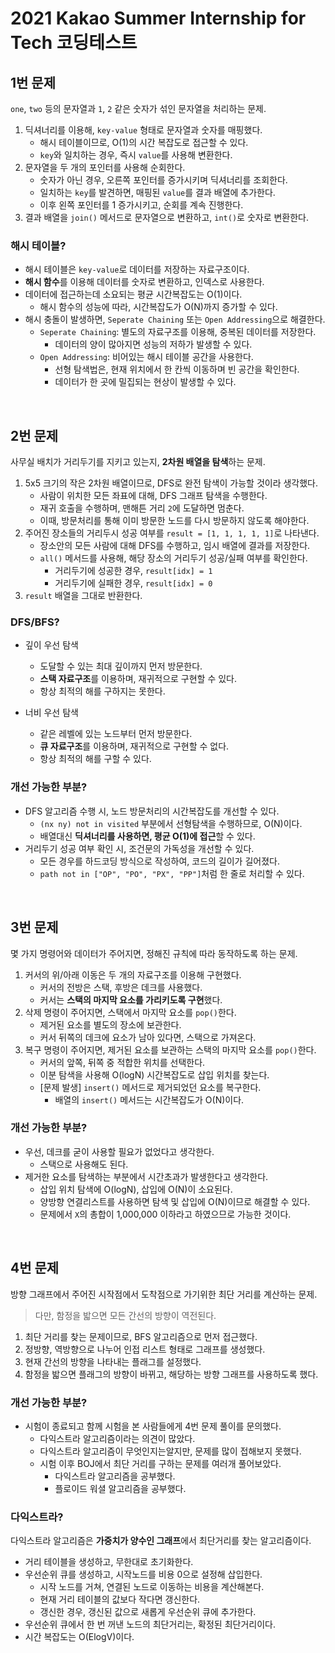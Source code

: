 # 2021 Kakao Summer Internship for Tech 코딩테스트


## 1번 문제

`one`, `two` 등의 문자열과 `1`, `2` 같은 숫자가 섞인 문자열을 처리하는 문제.

1. 딕셔너리를 이용해, `key-value` 형태로 문자열과 숫자를 매핑했다.
    - 해시 테이블이므로, O(1)의 시간 복잡도로 접근할 수 있다.
    - `key`와 일치하는 경우, 즉시 `value`를 사용해 변환한다.
2. 문자열을 두 개의 포인터를 사용해 순회한다.
    - 숫자가 아닌 경우, 오른쪽 포인터를 증가시키며 딕셔너리를 조회한다.
    - 일치하는 `key`를 발견하면, 매핑된 `value`를 결과 배열에 추가한다.
    - 이후 왼쪽 포인터를 1 증가시키고, 순회를 계속 진행한다.
3. 결과 배열을 `join()` 메서드로 문자열으로 변환하고, `int()`로 숫자로 변환한다. 

### 해시 테이블?

- 해시 테이블은 `key-value`로 데이터를 저장하는 자료구조이다.
- **해시 함수**를 이용해 데이터를 숫자로 변환하고, 인덱스로 사용한다.
- 데이터에 접근하는데 소요되는 평균 시간복잡도는 O(1)이다.
    - 해시 함수의 성능에 따라, 시간복잡도가 O(N)까지 증가할 수 있다.
- 해시 충돌이 발생하면, `Seperate Chaining` 또는 `Open Addressing`으로 해결한다.
    - `Seperate Chaining`: 별도의 자료구조를 이용해, 중복된 데이터를 저장한다.
        - 데이터의 양이 많아지면 성능의 저하가 발생할 수 있다.
    - `Open Addressing`: 비어있는 해시 테이블 공간을 사용한다.
        - 선형 탐색법은, 현재 위치에서 한 칸씩 이동하며 빈 공간을 확인한다.
        - 데이터가 한 곳에 밀집되는 현상이 발생할 수 있다.
<br>

## 2번 문제

사무실 배치가 거리두기를 지키고 있는지, **2차원 배열을 탐색**하는 문제. 

1. 5x5 크기의 작은 2차원 배열이므로, DFS로 완전 탐색이 가능할 것이라 생각했다.
    - 사람이 위치한 모든 좌표에 대해, DFS 그래프 탐색을 수행한다.
    - 재귀 호출을 수행하며, 맨해튼 거리 `2`에 도달하면 멈춘다.
    - 이때, 방문처리를 통해 이미 방문한 노드를 다시 방문하지 않도록 해야한다.
2. 주어진 장소들의 거리두시 성공 여부를 `result = [1, 1, 1, 1, 1]`로 나타낸다.
    - 장소안의 모든 사람에 대해 DFS를 수행하고, 임시 배열에 결과를 저장한다.
    - `all()` 메서드를 사용해, 해당 장소의 거리두기 성공/실패 여부를 확인한다.
        - 거리두기에 성공한 경우, `result[idx] = 1` 
        - 거리두기에 실패한 경우, `result[idx] = 0`
3. `result` 배열을 그대로 반환한다.

### DFS/BFS?

- 깊이 우선 탐색
    - 도달할 수 있는 최대 깊이까지 먼저 방문한다.
    - **스택 자료구조**를 이용하며, 재귀적으로 구현할 수 있다.
    - 항상 최적의 해를 구하지는 못한다.

- 너비 우선 탐색
    - 같은 레벨에 있는 노드부터 먼저 방문한다.
    - **큐 자료구조**를 이용하며, 재귀적으로 구현할 수 없다.
    - 항상 최적의 해를 구할 수 있다.

### 개선 가능한 부분?

- DFS 알고리즘 수행 시, 노드 방문처리의 시간복잡도를 개선할 수 있다.
    - `(nx ny) not in visited` 부분에서 선형탐색을 수행하므로, O(N)이다.
    - 배열대신 **딕셔너리를 사용하면, 평균 O(1)에 접근**할 수 있다.
- 거리두기 성공 여부 확인 시, 조건문의 가독성을 개선할 수 있다.
    - 모든 경우를 하드코딩 방식으로 작성하여, 코드의 길이가 길어졌다.
    - `path not in ["OP", "PO", "PX", "PP"]`처럼 한 줄로 처리할 수 있다.

<br>

## 3번 문제

몇 가지 명령어와 데이터가 주어지면, 정해진 규칙에 따라 동작하도록 하는 문제.

1. 커서의 위/아래 이동은 두 개의 자료구조를 이용해 구현했다.
    - 커서의 전방은 스택, 후방은 데크를 사용했다.
    - 커서는 **스택의 마지막 요소를 가리키도록 구현**했다.
2. 삭제 명령이 주어지면, 스택에서 마지막 요소를 `pop()`한다.
    - 제거된 요소를 별도의 장소에 보관한다.
    - 커서 뒤쪽의 데크에 요소가 남아 있다면, 스택으로 가져온다.
3. 복구 명령이 주어지면, 제거된 요소를 보관하는 스택의 마지막 요소를 `pop()`한다.
    - 커서의 앞쪽, 뒤쪽 중 적합한 위치를 선택한다.
    - 이분 탐색을 사용해 O(logN) 시간복잡도로 삽입 위치를 찾는다.
    - [문제 발생] `insert()` 메서드로 제거되었던 요소를 복구한다.
        - 배열의 `insert()` 메서드는 시간복잡도가 O(N)이다.

### 개선 가능한 부분?

- 우선, 데크를 굳이 사용할 필요가 없었다고 생각한다.
    - 스택으로 사용해도 된다.
- 제거한 요소를 탐색하는 부분에서 시간초과가 발생한다고 생각한다.
    - 삽입 위치 탐색에 O(logN), 삽입에 O(N)이 소요된다.
    - 양방향 연결리스트를 사용하면 탐색 및 삽입에 O(N)이므로 해결할 수 있다.
    - 문제에서 `X`의 총합이 1,000,000 이하라고 하였으므로 가능한 것이다.

<br>

## 4번 문제

방향 그래프에서 주어진 시작점에서 도착점으로 가기위한 최단 거리를 계산하는 문제.

> 다만, 함정을 밟으면 모든 간선의 방향이 역전된다.

1. 최단 거리를 찾는 문제이므로, BFS 알고리즘으로 먼저 접근했다.
2. 정방향, 역방향으로 나누어 인접 리스트 형태로 그래프를 생성했다.
3. 현재 간선의 방향을 나타내는 플래그를 설정했다.
4. 함정을 밟으면 플래그의 방향이 바뀌고, 해당하는 방향 그래프를 사용하도록 했다.


### 개선 가능한 부분?

- 시험이 종료되고 함께 시험을 본 사람들에게 4번 문제 풀이를 문의했다.
    - 다익스트라 알고리즘이라는 의견이 많았다.
    - 다익스트라 알고리즘이 무엇인지는알지만, 문제를 많이 접해보지 못했다.
    - 시험 이후 BOJ에서 최단 거리를 구하는 문제를 여러개 풀어보았다.
        - 다익스트라 알고리즘을 공부했다.
        - 플로이드 워셜 알고리즘을 공부했다.

### 다익스트라?

다익스트라 알고리즘은 **가중치가 양수인 그래프**에서 최단거리를 찾는 알고리즘이다.

- 거리 테이블을 생성하고, 무한대로 초기화한다.
- 우선순위 큐를 생성하고, 시작노드를 비용 0으로 설정해 삽입한다.
    - 시작 노드를 거쳐, 연결된 노드로 이동하는 비용을 계산해본다.
    - 현재 거리 테이블의 값보다 작다면 갱신한다.
    - 갱신한 경우, 갱신된 값으로 새롭게 우선순위 큐에 추가한다.
- 우선순위 큐에서 한 번 꺼낸 노드의 최단거리는, 확정된 최단거리이다.
- 시간 복잡도는 O(ElogV)이다.  